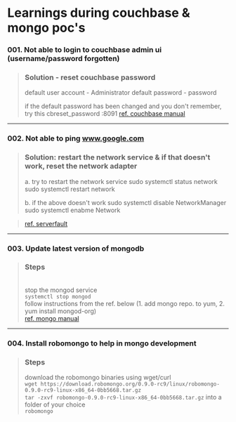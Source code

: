 # Learnings during couchbase & mongo poc's

### 001. Not able to login to couchbase admin ui (username/password forgotten)
>### Solution - reset couchbase password
>default user account  - Administrator
>default password      - password
>
>if the default password has been changed and you don't remember, try this
>cbreset_password <your ip>:8091
>[ref. couchbase manual](http://docs.couchbase.com/admin/admin/CLI/cbreset_password_tool.html)

----
### 002. Not able to ping www.google.com
>### Solution: restart the network service & if that doesn't work, reset the network adapter
>a. try to restart the network service
>sudo systemctl status network
>sudo systemctl restart network
>
>b. if the above doesn't work
>sudo systemctl disable NetworkManager
>sudo systemctl enabme Network

>[ref. serverfault](http://serverfault.com/questions/660210/cant-start-centos-7-network-service?newreg=81ea8f3e6a3d41769129d8aaaa7b4644)

----
### 003. Update latest version of mongodb
>### Steps
><br>stop the mongod service
><br>`systemctl stop mongod`
><br>follow instructions from the ref. below (1. add mongo repo. to yum, 2. yum install mongod-org)
><br>[ref. mongo manual](https://docs.mongodb.com/manual/tutorial/install-mongodb-on-red-hat/)

----
### 004. Install robomongo to help in mongo development
>### Steps
>download the robomongo binaries using wget/curl
><br>`wget https://download.robomongo.org/0.9.0-rc9/linux/robomongo-0.9.0-rc9-linux-x86_64-0bb5668.tar.gz`
><br>`tar -zxvf robomongo-0.9.0-rc9-linux-x86_64-0bb5668.tar.gz` into a folder of your choice
><br>`robomongo`
